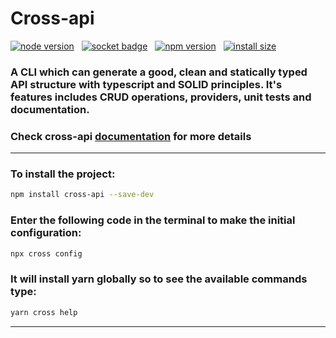 # Cross-api

[![node version](https://img.shields.io/badge/node-v16.9.0-00BBFF)](https://nodejs.org/en/download)
&nbsp;
[![socket badge](https://socket.dev/api/badge/npm/package/cross-api)](https://socket.dev/npm/package/cross-api)
&nbsp;
[![npm version](https://img.shields.io/npm/v/cross-api.svg?color=CB3837)](https://www.npmjs.com/package/cross-api)
&nbsp;
[![install size](https://packagephobia.com/badge?p=cross-api)](https://packagephobia.com/result?p=cross-api)

### A CLI which can generate a good, clean and statically typed API structure with typescript and SOLID principles. It's features includes CRUD operations, providers, unit tests and documentation.

### Check cross-api [documentation](https://cross-packages.gitbook.io/cross-api) for more details

---

### To install the project:

```bash
npm install cross-api --save-dev
```

### Enter the following code in the terminal to make the initial configuration:

```bash
npx cross config
```

### It will install yarn globally so to see the available commands type:

```bash
yarn cross help
```

---

